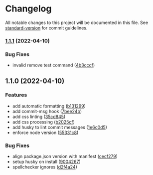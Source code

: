 # Changelog

All notable changes to this project will be documented in this file. See [standard-version](https://github.com/conventional-changelog/standard-version) for commit guidelines.

### [1.1.1](https://github.com/mikeybinnswebdesign/cluedo-notes/compare/v1.1.0...v1.1.1) (2022-04-10)


### Bug Fixes

* invalid remove test command ([4b3cccf](https://github.com/mikeybinnswebdesign/cluedo-notes/commit/4b3cccf153c5080bd0ecf285eddc332605cedbf4))

## 1.1.0 (2022-04-10)


### Features

* add automatic formatting ([b131299](https://github.com/mikeybinnswebdesign/cluedo-notes/commit/b13129990f0d7bd93dd23c6df018c5e81cc91c3a))
* add commit-msg hook ([7bee24b](https://github.com/mikeybinnswebdesign/cluedo-notes/commit/7bee24bf14f075c9af0db6c4cff4081908b57c06))
* add css linting ([35cd845](https://github.com/mikeybinnswebdesign/cluedo-notes/commit/35cd8450fadcc9661e660eb72c2d3b5ea0f77151))
* add css processing ([b2025cf](https://github.com/mikeybinnswebdesign/cluedo-notes/commit/b2025cf17d1270678c3dcaf99f929853f818f20b))
* add husky to lint commit messages ([1e6c0d5](https://github.com/mikeybinnswebdesign/cluedo-notes/commit/1e6c0d50157a8e066f7c4f52defa6fb6714438f4))
* enforce node version ([55331c8](https://github.com/mikeybinnswebdesign/cluedo-notes/commit/55331c87fc886ae8070bfd8237f75f905c43b5f2))


### Bug Fixes

* align package.json version with manifest ([cecf279](https://github.com/mikeybinnswebdesign/cluedo-notes/commit/cecf27986fa86a03df48acca96e296adca7d3857))
* setup husky on install ([9004267](https://github.com/mikeybinnswebdesign/cluedo-notes/commit/900426724ddfe79e314d0c543cde7282d322879d))
* spellchecker ignores ([d2f4a24](https://github.com/mikeybinnswebdesign/cluedo-notes/commit/d2f4a24e070ece624c8cc2f5b736f0e68c36450f))

